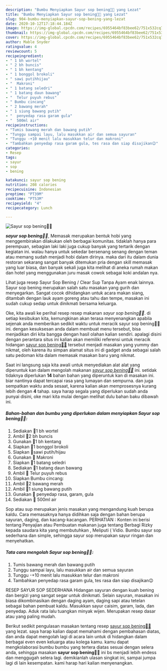 ```yaml
---
description: "Bumbu Menyiapkan Sayur sop bening🥦🥕 yang Lezat"
title: "Bumbu Menyiapkan Sayur sop bening🥦🥕 yang Lezat"
slug: 904-bumbu-menyiapkan-sayur-sop-bening-yang-lezat
date: 2020-10-12T17:18:44.184Z
image: https://img-global.cpcdn.com/recipes/6955464bf83bee62/751x532cq70/sayur-sop-bening🥦🥕-foto-resep-utama.jpg
thumbnail: https://img-global.cpcdn.com/recipes/6955464bf83bee62/751x532cq70/sayur-sop-bening🥦🥕-foto-resep-utama.jpg
cover: https://img-global.cpcdn.com/recipes/6955464bf83bee62/751x532cq70/sayur-sop-bening🥦🥕-foto-resep-utama.jpg
author: Mable Snyder
ratingvalue: 4
reviewcount: 5
recipeingredient:
- " 1 bh wortel"
- " 2 bh buncis"
- " 1 bh kentang"
- " 1 bonggol brokoli"
- " sawi putihhijau"
- "  Makroni"
- " 1 batang seledri"
- " 1 batang daun bawang"
- "  Telur puyuh rebus"
- " Bumbu cincang"
- " 2 bawang merah"
- " 1 siung bawang putih"
- "  penyedap rasa garam gula"
- "  500ml air"
recipeinstructions:
- "Tumis bawang merah dan bawang putih"
- "Tunggu sampai layu, lalu masukkan air dan semua sayuran"
- "Tunggu -+10 menit lalu masukkan telur dan makroni"
- "Tambahkan penyedap rasa garam gula, tes rasa dan siap disajikan😉"
categories:
- Resep
tags:
- sayur
- sop
- bening

katakunci: sayur sop bening 
nutrition: 208 calories
recipecuisine: Indonesian
preptime: "PT39M"
cooktime: "PT53M"
recipeyield: "4"
recipecategory: Lunch

---
```



![Sayur sop bening🥦🥕](https://img-global.cpcdn.com/recipes/6955464bf83bee62/751x532cq70/sayur-sop-bening🥦🥕-foto-resep-utama.jpg)

<b><i>sayur sop bening🥦🥕</i></b>, Memasak merupakan bentuk hobi yang menggembirakan dilakukan oleh berbagai komunitas. tidaklah hanya para perempuan, sebagian laki laki juga cukup banyak yang tertarik dengan kegiatan ini. walau hanya untuk sekedar bersenang senang dengan teman atau memang sudah menjadi hobi dalam dirinya. maka dari itu dalam dunia restoran sekarang sangat banyak ditemukan pria dengan skill memasak yang luar biasa, dan banyak sekali juga kita melihat di aneka rumah makan dan hotel yang menggunakan juru masak cowok sebagai koki andalan nya.

Lihat juga resep Sayur Sop Bening / Clear Sup Tanpa Ayam enak lainnya. Sayur sop bening merupakan salah satu masakan yang gurih dan menyegarkan. Sangat cocok dihidangkan untuk acara makan siang, ditambah dengan lauk ayam goreng atau tahu dan tempe, masakan ini sudah cukup sedap untuk dinikmati bersama keluarga.

Oke, kita awali ke perihal resep resep makanan <i>sayur sop bening🥦🥕</i>. di setiap kesibukan kita, kemungkinan akan terasa menyenangkan apabila sejenak anda memberikan sedikit waktu untuk meracik sayur sop bening🥦🥕 ini. dengan kesuksesan anda dalam membuat menu tersebut, bisa menjadikan diri kita bangga dengan hasil olahan kalian sendiri. apalagi disini dengan perantara situs ini kalian akan memiliki referensi untuk meracik hidangan <u>sayur sop bening🥦🥕</u> tersebut menjadi masakan yang yummy dan nikmat, oleh karena itu simpan alamat situs ini di gadget anda sebagai salah satu pedoman kita dalam memasak masakan baru yang nikmat.


Saat ini langsung saja kita awali untuk menyediakan alat alat yang diperuntuk kan dalam mengolah makanan <u><i>sayur sop bening🥦🥕</i></u> ini. setidak tidaknya diperlukan <b>14</b> bahan bahan yang diperuntuk kan di masakan ini. biar nantinya dapat tercapai rasa yang lumayan dan sempurna. dan juga sempatkan waktu anda sesaat, karena kalian akan memprosesnya kurang lebih dengan <b>4</b> tahap. saya harap segala yang diperlukan sudah anda punyai disini, oke mari kita mulai dengan melihat dulu bahan baku dibawah ini.

<!--inarticleads1-->

##### Bahan-bahan dan bumbu yang diperlukan dalam menyiapkan Sayur sop bening🥦🥕:

1. Sediakan  🥕1 bh wortel
1. Ambil  🥕2 bh buncis
1. Gunakan  🥕1 bh kentang
1. Siapkan  🥕1 bonggol brokoli
1. Siapkan  🥕sawi putih/hijau
1. Gunakan  🥕 Makroni
1. Siapkan  🥕1 batang seledri
1. Sediakan  🥕1 batang daun bawang
1. Ambil  🥕 Telur puyuh rebus
1. Siapkan  Bumbu cincang:
1. Ambil  🥕2 bawang merah
1. Ambil  🥕1 siung bawang putih
1. Gunakan  🥕 penyedap rasa, garam, gula
1. Sediakan  🥕 500ml air


Sop atau sup merupakan jenis masakan yang mengandung kuah berupa kaldu. Cara memasaknya hanya didihkan saja dengan bahan berupa sayuran, daging, dan kacang-kacangan. PERHATIAN : Konten ini berisi tentang Penyajian atau Pembuatan makanan juga tentang Berbagi Rizky kepada saudara kita yang membutuhkan , Meliputi ( Vidio. Bumbu sayur sop sederhana dan simple, sehingga sayur sop merupakan sayur ringan dan menyehatkan. 

<!--inarticleads2-->

##### Tata cara mengolah Sayur sop bening🥦🥕:

1. Tumis bawang merah dan bawang putih
1. Tunggu sampai layu, lalu masukkan air dan semua sayuran
1. Tunggu -+10 menit lalu masukkan telur dan makroni
1. Tambahkan penyedap rasa garam gula, tes rasa dan siap disajikan😉


RESEP SAYUR SOP SEDERHANA Hidangan sayuran dengan kuah bening dan bergizi yang sangat segar untuk dinikmati. Selain sayuran, masakan ini biasa dikombinasikan dengan daging ayam, daging sapi atau tetelan sebagai bahan pembuat kaldu. Masukkan sayur caisim, garam, lada, dan penyedap. Aduk rata lalu tuangkan minyak wijen. Merupakan resep dasar atau yang paling mudah. 

Berikut sedikit pengulasan masakan tentang resep <u>sayur sop bening🥦🥕</u> yang lezat. saya harap kalian dapat memahami dengan pembahasan diatas, dan anda dapat mengolah lagi di acara lain untuk di hidangkan dalam berbagai even even keluarga atau kolega kamu. kamu dapat mengkolaborasi bumbu bumbu yang tertera diatas sesuai dengan selera anda, sehingga masakan <b>sayur sop bening🥦🥕</b> ini bs menjadi lebih endess dan menggugah selera lagi. demikianlah ulasan singkat ini, sampai jumpa lagi di lain kesempatan. kami harap hari kalian menyenangkan.
